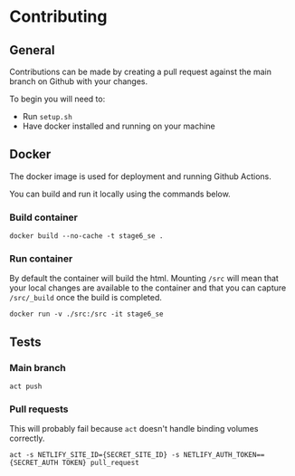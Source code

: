 # Contributing

## General

Contributions can be made by creating a pull request against the main branch on Github
with your changes.

To begin you will need to:
- Run `setup.sh`
- Have docker installed and running on your machine

## Docker

The docker image is used for deployment and running Github Actions.

You can build and run it locally using the commands below.

### Build container

`docker build --no-cache -t stage6_se .`

### Run container

By default the container will build the html. Mounting `/src` will 
mean that your local changes are available to the container and that
you can capture `/src/_build` once the build is completed.

`docker run -v ./src:/src -it stage6_se`

## Tests

### Main branch

`act push`

### Pull requests

This will probably fail because `act` doesn't handle binding volumes correctly.

`act -s NETLIFY_SITE_ID={SECRET_SITE_ID} -s NETLIFY_AUTH_TOKEN=={SECRET_AUTH TOKEN} pull_request`


